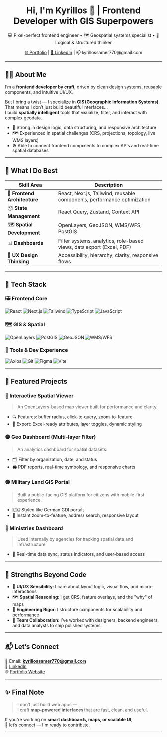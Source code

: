 <h1 align="center">Hi, I'm Kyrillos 👋 | Frontend Developer with GIS Superpowers</h1>

<p align="center">
  💻 Pixel-perfect frontend engineer • 🗺️ Geospatial systems specialist • 🧠 Logical & structured thinker
</p>

<p align="center">
  <a href="https://kyrillossamer.github.io/myPortfolio" target="_blank">🌐 Portfolio</a> |
  <a href="https://www.linkedin.com/in/kyrillos-samer-82b862263" target="_blank">🔗 LinkedIn</a> |
  📫 kyrillossamer770@gmail.com
</p>

---

## 👨‍💻 About Me

I’m a **frontend developer by craft**, driven by clean design systems, reusable components, and intuitive UI/UX.

But I bring a twist — I specialize in **GIS (Geographic Information Systems)**. That means I don’t just build beautiful interfaces...  
I build **spatially intelligent** tools that visualize, filter, and interact with complex geodata.

- 🧠 Strong in design logic, data structuring, and responsive architecture  
- 🗺️ Experienced in spatial challenges (CRS, projections, topology, live WMS layers)  
- ⚙️ Able to connect frontend components to complex APIs and real-time spatial databases  

---

## 🚀 What I Do Best

| Skill Area | Description |
|------------|-------------|
| 🎨 **Frontend Architecture** | React, Next.js, Tailwind, reusable components, performance optimization |
| 📦 **State Management** | React Query, Zustand, Context API |
| 🗺️ **Spatial Development** | OpenLayers, GeoJSON, WMS/WFS, PostGIS |
| 📊 **Dashboards** | Filter systems, analytics, role-based views, data export (Excel, PDF) |
| 🧪 **UX Design Thinking** | Accessibility, hierarchy, clarity, responsive flows |

---

## 🧰 Tech Stack

### 🖼️ Frontend Core
![React](https://img.shields.io/badge/React-20232A?style=for-the-badge&logo=react&logoColor=61DAFB)
![Next.js](https://img.shields.io/badge/Next.js-000?style=for-the-badge&logo=nextdotjs)
![Tailwind](https://img.shields.io/badge/Tailwind-38B2AC?style=for-the-badge&logo=tailwindcss)
![TypeScript](https://img.shields.io/badge/TypeScript-3178C6?style=for-the-badge&logo=typescript&logoColor=white)
![JavaScript](https://img.shields.io/badge/JavaScript-F7DF1E?style=for-the-badge&logo=javascript&logoColor=black)

### 🗺️ GIS & Spatial
![OpenLayers](https://img.shields.io/badge/OpenLayers-1D6F42?style=for-the-badge&logo=openlayers&logoColor=white)
![PostGIS](https://img.shields.io/badge/PostGIS-336791?style=for-the-badge&logo=postgresql&logoColor=white)
![GeoJSON](https://img.shields.io/badge/GeoJSON-006400?style=for-the-badge)
![WMS/WFS](https://img.shields.io/badge/WMS/WFS-005CB8?style=for-the-badge)

### 🔧 Tools & Dev Experience
![Axios](https://img.shields.io/badge/Axios-5A29E4?style=for-the-badge)
![Git](https://img.shields.io/badge/Git-F05032?style=for-the-badge&logo=git&logoColor=white)
![Figma](https://img.shields.io/badge/Figma-000?style=for-the-badge&logo=figma)
![Vite](https://img.shields.io/badge/Vite-646CFF?style=for-the-badge&logo=vite&logoColor=white)

---

## 🧩 Featured Projects

### 🔵 Interactive Spatial Viewer
> An OpenLayers-based map viewer built for performance and clarity.

- 🔍 Features: buffer radius, click-to-query, zoom-to-feature
- 🧰 Export: Excel-ready attributes, layer toggles, dynamic styling

### 🟡 Geo Dashboard (Multi-layer Filter)
> An analytics dashboard for spatial datasets.

- 🗂️ Filter by organization, date, and status
- 🖨️ PDF reports, real-time symbology, and responsive charts

### 🟢 Military Land GIS Portal
> Built a public-facing GIS platform for citizens with mobile-first experience.

- 🇪🇬 Styled like German GDI portals
- 📍 Instant zoom-to-feature, address search, responsive layout

### 🔴 Ministries Dashboard
> Used internally by agencies for tracking spatial data and infrastructure.

- 🧭 Real-time data sync, status indicators, and user-based access

---

## 🧠 Strengths Beyond Code

- 📐 **UI/UX Sensibility**: I care about layout logic, visual flow, and micro-interactions  
- 🗺️ **Spatial Reasoning**: I get CRS, feature overlays, and the "why" of maps  
- 🧰 **Engineering Rigor**: I structure components for scalability and performance  
- 🤝 **Team Collaboration**: I’ve worked with designers, backend engineers, and data analysts to ship polished systems

---

## 📬 Let’s Connect

📧 Email: **kyrillossamer770@gmail.com**  
🔗 [LinkedIn](https://www.linkedin.com/in/kyrillos-samer-82b862263)  
🌐 [Portfolio Website](https://kyrillossamer.github.io/myPortfolio)

---

## ✨ Final Note

> I don’t just build web apps —  
> I craft **map-powered interfaces** that are fast, clean, and useful.

If you're working on **smart dashboards, maps, or scalable UI**,  
📩 let’s connect — I'm ready to contribute.

---


